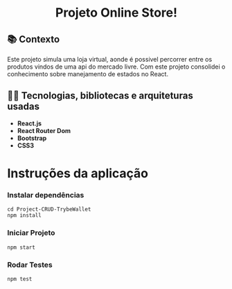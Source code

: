 <h1 align="center">
Projeto Online Store!
</h1>

## :books: Contexto
Este projeto simula uma loja virtual, aonde é possivel percorrer entre os produtos vindos de uma api do mercado livre. Com este projeto consolidei o conhecimento sobre manejamento de estados no React.

## :man_technologist: Tecnologias, bibliotecas e arquiteturas usadas
  * __React.js__
  * __React Router Dom__
  * __Bootstrap__
  * __CSS3__

# Instruções da aplicação
### Instalar dependências
```
cd Project-CRUD-TrybeWallet
npm install
```

### Iniciar Projeto
```
npm start
```

### Rodar Testes
```
npm test
```
